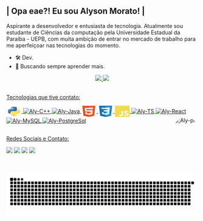 ## | Opa eae?! Eu sou Alyson Morato! |
Aspirante a desenvolvedor e entusiasta de tecnologia. Atualmente sou estudante de Ciências da computação pela Universidade Estadual da Paraíba - UEPB, com muita ambição de entrar no mercado de trabalho para me aperfeiçoar nas tecnologias do momento.
- 🛠 Dev.
- 🌱 Buscando sempre aprender mais.

<div align="center">
  <a href="https://github.com/aly50n">
  <img height="180em" src="https://github-readme-stats.vercel.app/api?username=aly50n&amp;show_icons=true&amp;theme=maroongold&include_all_commits=true&count_private=true"/>
  <img height="180em" src="https://github-readme-stats.vercel.app/api/top-langs/?username=aly50n&layout=compact&langs_count=7&theme=maroongold"/>
</div>
<div style="display: inline_block"><br>
  <p>Tecnologias que tive contato:</p>
  <img align="center" alt="Aly-Python" height="30" width="40" src="https://raw.githubusercontent.com/devicons/devicon/master/icons/python/python-original.svg">
  <img align="center" alt="Aly-C++" height="30" width="40" src="https://cdn.jsdelivr.net/gh/devicons/devicon/icons/cplusplus/cplusplus-plain.svg"">
  <img align="center" alt="Aly-Java" height="30" width="40" src="https://cdn.jsdelivr.net/gh/devicons/devicon/icons/java/java-plain-wordmark.svg">
  <img align="center" alt="Aly-HTML" height="30" width="40" src="https://raw.githubusercontent.com/devicons/devicon/master/icons/html5/html5-original.svg">
  <img align="center" alt="Aly-CSS" height="30" width="40" src="https://raw.githubusercontent.com/devicons/devicon/master/icons/css3/css3-original.svg">
  <img align="center" alt="Aly-JS" height="30" width="40" src="https://raw.githubusercontent.com/devicons/devicon/master/icons/javascript/javascript-plain.svg">
  <img align="center" alt="Aly-TS" height="30" width="40" src="https://cdn.jsdelivr.net/gh/devicons/devicon/icons/typescript/typescript-original.svg">
  <img align="center" alt="Aly-React" height="30" width="40" src="https://cdn.jsdelivr.net/gh/devicons/devicon/icons/react/react-original-wordmark.svg">
  <img align="center" alt="Aly-MySQL" height="30" width="40" src="https://cdn.jsdelivr.net/gh/devicons/devicon/icons/mysql/mysql-plain-wordmark.svg">
  <img align="center" alt="Aly-PostgreSql" height="30" width="40" src="https://cdn.jsdelivr.net/gh/devicons/devicon/icons/postgresql/postgresql-plain.svg">
  
  
  
  <img align="right" alt="Aly-pic" height="150" style="border-radius:50px;" src="https://media.discordapp.net/attachments/950379846641528892/1034988517106917377/Alyson_Avatar_DevfireClub.png">
  
</div>
  
  ##
 
<div> 
 <p>Redes Sociais e Contato: </p>
 <a href="https://www.instagram.com/aly50nn/" target="_blank"><img src="https://img.shields.io/badge/-Instagram-%23E4405F?style=for-the-badge&logo=instagram&logoColor=white" target="_blank"></a>
 <a href="https://discord.gg/BnTfbDqJTY" target="_blank"><img src="https://img.shields.io/badge/Discord-7289DA?style=for-the-badge&logo=discord&logoColor=white" target="_blank"></a> 
 <a href="https://www.linkedin.com/in/alyson-morato-550216116" target="_blank"><img src="https://img.shields.io/badge/-LinkedIn-%230077B5?style=for-the-badge&logo=linkedin&logoColor=white" target="_blank"></a> 
 <a href = "mailto:alysonmorato.dev@gmail.com"><img src="https://img.shields.io/badge/-Gmail-%23333?style=for-the-badge&logo=gmail&logoColor=white" target="_blank"></a>
 
  ![Snake animation](https://github.com/aly50n/aly50n/blob/output/github-contribution-grid-snake.svg)
 
</div>
